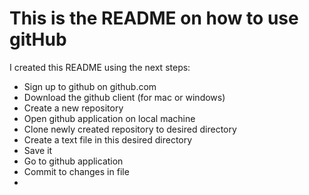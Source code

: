 # This is the README on how to use gitHub


I created this README using the next steps:
- Sign up to github on github.com
- Download the github client (for mac or windows)
- Create a new repository
- Open github application on local machine
- Clone newly created repository to desired directory
- Create a text file in this desired directory
- Save it
- Go to github application
- Commit to changes in file
- 

